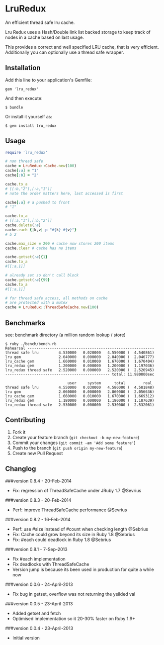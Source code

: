 # LruRedux

An efficient thread safe lru cache.

Lru Redux uses a Hash/Double link list backed storage to keep track of nodes in a cache based on last usage.

This provides a correct and well specified LRU cache, that is very efficient. Additionally you can optionally use a thread safe wrapper.

## Installation

Add this line to your application's Gemfile:

    gem 'lru_redux'

And then execute:

    $ bundle

Or install it yourself as:

    $ gem install lru_redux

## Usage

```ruby
require 'lru_redux'

# non thread safe
cache = LruRedux::Cache.new(100)
cache[:a] = "1"
cache[:b] = "2"

cache.to_a
# [[:b,"2"],[:a,"1"]]
# note the order matters here, last accessed is first

cache[:a] # a pushed to front
# "1"

cache.to_a
# [[:a,"1"],[:b,"2"]]
cache.delete(:a)
cache.each {|k,v| p "#{k} #{v}"}
# b 2

cache.max_size = 200 # cache now stores 200 items
cache.clear # cache has no items

cache.getset(:a){1}
cache.to_a
#[[:a,1]]

# already set so don't call block
cache.getset(:a){99}
cache.to_a
#[[:a,1]]

# for thread safe access, all methods on cache
# are protected with a mutex
cache = LruRedux::ThreadSafeCache.new(100)

```

## Benchmarks

see: benchmark directory (a million random lookup / store)

```
$ ruby ./bench/bench.rb
Rehearsal ---------------------------------------------------------
thread safe lru         4.530000   0.020000   4.550000 (  4.540861)
lru gem                 2.040000   0.000000   2.040000 (  2.046777)
lru_cache gem           1.660000   0.010000   1.670000 (  1.670404)
lru_redux gem           1.200000   0.000000   1.200000 (  1.197036)
lru_redux thread safe   2.520000   0.000000   2.520000 (  2.526945)
----------------------------------------------- total: 11.980000sec

                            user     system      total        real
thread safe lru         4.550000   0.030000   4.580000 (  4.581848)
lru gem                 2.060000   0.000000   2.060000 (  2.056636)
lru_cache gem           1.660000   0.010000   1.670000 (  1.669312)
lru_redux gem           1.180000   0.000000   1.180000 (  1.187639)
lru_redux thread safe   2.530000   0.000000   2.530000 (  2.532061)

```


## Contributing

1. Fork it
2. Create your feature branch (`git checkout -b my-new-feature`)
3. Commit your changes (`git commit -am 'Add some feature'`)
4. Push to the branch (`git push origin my-new-feature`)
5. Create new Pull Request

## Changlog

###version 0.8.4 - 20-Feb-2014

- Fix: regression of ThreadSafeCache under JRuby 1.7 @Sevrius

###version 0.8.3 - 20-Feb-2014

- Perf: improve ThreadSafeCache performance @Sevrius

###version 0.8.2 - 16-Feb-2014

- Perf: use #size instead of #count when checking length @Sebrius
- Fix: Cache could grow beyond its size in Ruby 1.8 @Sebrius
- Fix: #each could deadlock in Ruby 1.8 @Sebrius


###version 0.8.1 - 7-Sep-2013

- Fix #each implementation
- Fix deadlocks with ThreadSafeCache
- Version jump is because its been used in production for quite a while now

###version 0.0.6 - 24-April-2013

- Fix bug in getset, overflow was not returning the yeilded val

###version 0.0.5 - 23-April-2013

- Added getset and fetch
- Optimised implementation so it 20-30% faster on Ruby 1.9+

###version 0.0.4 - 23-April-2013

- Initial version
